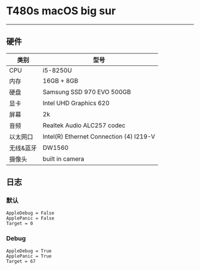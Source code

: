 # T480s macOS big sur
---
## 硬件
| 类别                | 型号 | 
| ------------------- | -----------------------------------------|
| CPU      | i5-8250U             |
| 内存     | 16GB + 8GB   |
| 硬盘     | Samsung SSD 970 EVO 500GB  |
| 显卡     | Intel UHD Graphics 620                   |
| 屏幕     | 2k             |
| 音频     | Realtek Audio ALC257 codec               |
| 以太网口     | Intel(R) Ethernet Connection (4) I219-V  |
| 无线&蓝牙    | DW1560  |
| 摄像头     | built in camera               |


## 日志
### 默认
```
AppleDebug = False
ApplePanic = False
Target = 0
```

### Debug
```
AppleDebug = True
ApplePanic = True
Target = 67
```

